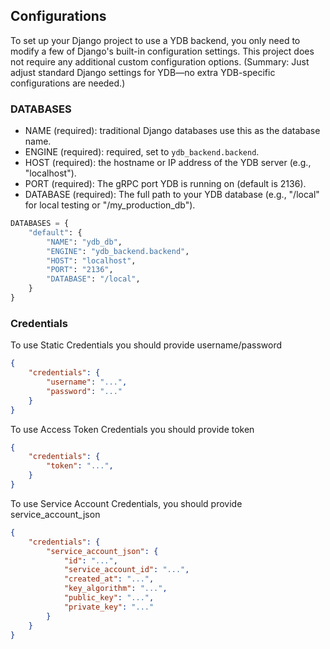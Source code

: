 Configurations
---

To set up your Django project to use a YDB backend, you only need to modify a few of Django's built-in configuration settings. This project does not require any additional custom configuration options.
(Summary: Just adjust standard Django settings for YDB—no extra YDB-specific configurations are needed.)

### DATABASES

- NAME (required): traditional Django databases use this as the database name.
- ENGINE (required): required, set to `ydb_backend.backend`.
- HOST (required): the hostname or IP address of the YDB server (e.g., "localhost").
- PORT (required): The gRPC port YDB is running on (default is 2136).
- DATABASE (required): The full path to your YDB database (e.g., "/local" for local testing or "/my_production_db").

 ```python
 DATABASES = {
     "default": {
         "NAME": "ydb_db",
         "ENGINE": "ydb_backend.backend",
         "HOST": "localhost",
         "PORT": "2136",
         "DATABASE": "/local",
     }
 }
 ```

### Credentials

To use Static Credentials you should provide username/password

```json
{
    "credentials": {
        "username": "...",
        "password": "..."
    }
}
```

To use Access Token Credentials you should provide token

```json
{
    "credentials": {
        "token": "...",
    }
}
```

To use Service Account Credentials, you should provide service_account_json

```json
{
    "credentials": {
        "service_account_json": {
            "id": "...",
            "service_account_id": "...",
            "created_at": "...",
            "key_algorithm": "...",
            "public_key": "...",
            "private_key": "..."
        }
    }
}
```
